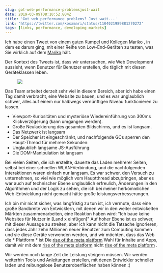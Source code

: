 ```yaml
---
slug: got-web-performance-problemsjust-wait
date: 2019-03-09T08:10:52.804Z
title: 'Got web performance problems? Just wait...'
link: 'https://twitter.com/kosamari/status/1104021989881270272'
tags: [links, performance, developing markets]
---
```

Ich habe einen Tweet von einem guten Kumpel und Kollegen [Mariko](https://twitter.com/kosamari) , in dem es darum ging, mit einer Reihe von Low-End-Geräten zu testen, was Sie wirklich auf dem [Mariko](https://twitter.com/kosamari) hält.

Der Kontext des Tweets ist, dass wir untersuchen, wie Web Development aussieht, wenn Benutzer für Benutzer erstellen, die täglich mit diesen Geräteklassen leben.

<figure>
  <img src="/images/2019-03-09-got-web-performance-problemsjust-wait.jpeg">
</figure>

Das Team arbeitet derzeit sehr viel in diesem Bereich, aber ich habe einen Tag damit verbracht, eine Website zu bauen, und es war unglaublich schwer, alles auf einem nur halbwegs vernünftigen Niveau funktionieren zu lassen.

* Viewport-Kuriositäten und mysteriöse Wiedereinführung von 300ms Klickverzögerung (kann umgangen werden).
* Große Neulackierung des gesamten Bildschirms, und es ist langsam.
* Das Netzwerk ist langsam
* Der Speicher ist eingeschränkt, und nachfolgende GCs sperren den Haupt-Thread für mehrere Sekunden
* Unglaublich langsame JS-Ausführung
* Die DOM-Manipulation ist langsam

Bei vielen Seiten, die ich erstellte, dauerte das Laden mehrerer Seiten, selbst bei einer schnellen WLAN-Verbindung, und die nachfolgenden Interaktionen waren einfach nur langsam. Es war schwer, den Versuch zu unternehmen, so viel wie möglich vom Hauptthread abzubringen, aber es war auch auf technischer Ebene unglaublich erfreulich, Änderungen in den Algorithmen und der Logik zu sehen, die ich bei meiner herkömmlichen Web-Entwicklung nicht gemacht hätte große leistungsverbesserungen.

Ich bin mir nicht sicher, was langfristig zu tun ist, ich vermute, dass eine große Bandbreite von Entwicklern, mit denen wir in den weiter entwickelten Märkten zusammenarbeiten, eine Reaktion haben wird: &quot;Ich baue keine Websites für Nutzer in [Land x einfügen]&quot; Auf hoher Ebene ist es schwer, mit dieser Aussage zu streiten, aber ich kann nicht die Tatsache ignorieren, dass jedes Jahr zehn Millionen neuer Benutzer zum Computing kommen und sie diese Geräte verwenden werden, und wir möchten, dass das Web die * Plattform * ist Die [rise of the meta platform](https://paul.kinlan.me/rise-of-the-meta-platforms/) Wahl für Inhalte und Apps, damit wir mit dem [rise of the meta platform](https://paul.kinlan.me/rise-of-the-meta-platforms/) nicht [rise of the meta platform](https://paul.kinlan.me/rise-of-the-meta-platforms/) .

Wir werden noch lange Zeit die Leistung steigern müssen. Wir werden weiterhin Tools und Anleitungen erstellen, mit denen Entwickler schneller laden und reibungslose Benutzeroberflächen haben können :)
